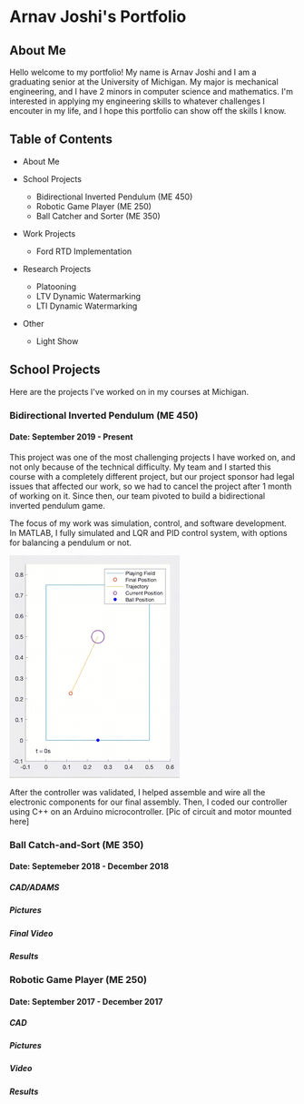 # Arnav Joshi's Portfolio

## About Me
Hello welcome to my portfolio! My name is Arnav Joshi and I am a graduating senior at the University of Michigan. My major is mechanical engineering, and I have 2 minors in computer science and mathematics. I'm interested in applying my engineering skills to whatever challenges I encouter in my life, and I hope this portfolio can show off the skills I know.

## Table of Contents

- About Me
- School Projects
	- Bidirectional Inverted Pendulum (ME 450)
	- Robotic Game Player (ME 250)
	- Ball Catcher and Sorter (ME 350)
- Work Projects
	- Ford RTD Implementation
- Research Projects
	- Platooning
	- LTV Dynamic Watermarking
	- LTI Dynamic Watermarking
	
- Other
	- Light Show

## School Projects
Here are the projects I've worked on in my courses at Michigan.

### Bidirectional Inverted Pendulum (ME 450)
#### Date: September 2019 - Present
This project was one of the most challenging projects I have worked on, and not only because of the technical difficulty. My team and I started this course with a completely different project, but our project sponsor had legal issues that affected our work, so we had to cancel the project after 1 month of working on it. Since then, our team pivoted to build a bidirectional inverted pendulum game.

The focus of my work was simulation, control, and software development. In MATLAB, I fully simulated and LQR and PID control system, with options for balancing a pendulum or not.

![GIF of simulator](https://github.com/arnavjoshi1/arnavjoshi1.github.io/blob/master/img/PID_sim.gif)

After the controller was validated, I helped assemble and wire all the electronic components for our final assembly. Then, I coded our controller using C++ on an Arduino microcontroller.
[Pic of circuit and motor mounted here]

### Ball Catch-and-Sort (ME 350)
#### Date: Septemeber 2018 - December 2018

##### CAD/ADAMS
##### Pictures
##### Final Video
##### Results

### Robotic Game Player (ME 250)
#### Date: September 2017 - December 2017
##### CAD
##### Pictures
##### Video
##### Results